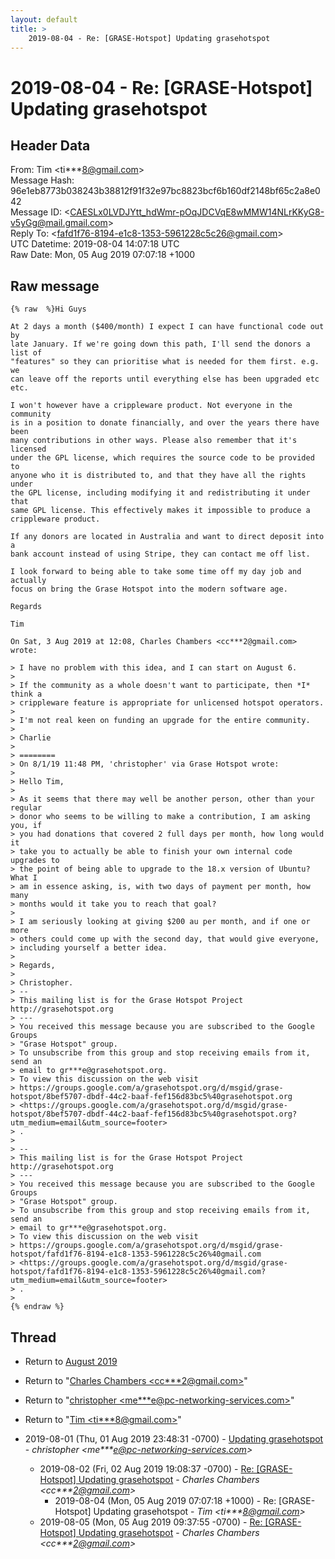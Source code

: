 ```yaml
---
layout: default
title: >
    2019-08-04 - Re: [GRASE-Hotspot] Updating grasehotspot
---
```


# 2019-08-04 - Re: [GRASE-Hotspot] Updating grasehotspot

## Header Data

From: Tim \<ti***8@gmail.com\><br>
Message Hash: 96e1eb8773b038243b38812f91f32e97bc8823bcf6b160df2148bf65c2a8e042<br>
Message ID: \<CAESLx0LVDJYtt_hdWmr-pOqJDCVqE8wMMW14NLrKKyG8-v5yGg@mail.gmail.com\><br>
Reply To: \<fafd1f76-8194-e1c8-1353-5961228c5c26@gmail.com\><br>
UTC Datetime: 2019-08-04 14:07:18 UTC<br>
Raw Date: Mon, 05 Aug 2019 07:07:18 +1000<br>

## Raw message

```
{% raw  %}Hi Guys

At 2 days a month ($400/month) I expect I can have functional code out by
late January. If we're going down this path, I'll send the donors a list of
"features" so they can prioritise what is needed for them first. e.g. we
can leave off the reports until everything else has been upgraded etc etc.

I won't however have a crippleware product. Not everyone in the community
is in a position to donate financially, and over the years there have been
many contributions in other ways. Please also remember that it's licensed
under the GPL license, which requires the source code to be provided to
anyone who it is distributed to, and that they have all the rights under
the GPL license, including modifying it and redistributing it under that
same GPL license. This effectively makes it impossible to produce a
crippleware product.

If any donors are located in Australia and want to direct deposit into a
bank account instead of using Stripe, they can contact me off list.

I look forward to being able to take some time off my day job and actually
focus on bring the Grase Hotspot into the modern software age.

Regards

Tim

On Sat, 3 Aug 2019 at 12:08, Charles Chambers <cc***2@gmail.com> wrote:

> I have no problem with this idea, and I can start on August 6.
>
> If the community as a whole doesn't want to participate, then *I* think a
> crippleware feature is appropriate for unlicensed hotspot operators.
>
> I'm not real keen on funding an upgrade for the entire community.
>
> Charlie
>
> ========
> On 8/1/19 11:48 PM, 'christopher' via Grase Hotspot wrote:
>
> Hello Tim,
>
> As it seems that there may well be another person, other than your regular
> donor who seems to be willing to make a contribution, I am asking you, if
> you had donations that covered 2 full days per month, how long would it
> take you to actually be able to finish your own internal code upgrades to
> the point of being able to upgrade to the 18.x version of Ubuntu?  What I
> am in essence asking, is, with two days of payment per month, how many
> months would it take you to reach that goal?
>
> I am seriously looking at giving $200 au per month, and if one or more
> others could come up with the second day, that would give everyone,
> including yourself a better idea.
>
> Regards,
>
> Christopher.
> --
> This mailing list is for the Grase Hotspot Project http://grasehotspot.org
> ---
> You received this message because you are subscribed to the Google Groups
> "Grase Hotspot" group.
> To unsubscribe from this group and stop receiving emails from it, send an
> email to gr***e@grasehotspot.org.
> To view this discussion on the web visit
> https://groups.google.com/a/grasehotspot.org/d/msgid/grase-hotspot/8bef5707-dbdf-44c2-baaf-fef156d83bc5%40grasehotspot.org
> <https://groups.google.com/a/grasehotspot.org/d/msgid/grase-hotspot/8bef5707-dbdf-44c2-baaf-fef156d83bc5%40grasehotspot.org?utm_medium=email&utm_source=footer>
> .
>
> --
> This mailing list is for the Grase Hotspot Project http://grasehotspot.org
> ---
> You received this message because you are subscribed to the Google Groups
> "Grase Hotspot" group.
> To unsubscribe from this group and stop receiving emails from it, send an
> email to gr***e@grasehotspot.org.
> To view this discussion on the web visit
> https://groups.google.com/a/grasehotspot.org/d/msgid/grase-hotspot/fafd1f76-8194-e1c8-1353-5961228c5c26%40gmail.com
> <https://groups.google.com/a/grasehotspot.org/d/msgid/grase-hotspot/fafd1f76-8194-e1c8-1353-5961228c5c26%40gmail.com?utm_medium=email&utm_source=footer>
> .
>
{% endraw %}
```

## Thread

+ Return to [August 2019](/archive/2019/08)

+ Return to "[Charles Chambers <cc***2<span>@</span>gmail.com>](/authors/cc___2_at_gmail_com)"
+ Return to "[christopher <me***e<span>@</span>pc-networking-services.com>](/authors/me___e_at_pcnetworkingservices_com)"
+ Return to "[Tim <ti***8<span>@</span>gmail.com>](/authors/ti___8_at_gmail_com)"

+ 2019-08-01 (Thu, 01 Aug 2019 23:48:31 -0700) - [Updating grasehotspot](/archive/2019/08/c4e79342e9d33c80a82a9f9020c37f884e48e69324769b8ba14f1260648ddb39) - _christopher \<me***e@pc-networking-services.com\>_
  + 2019-08-02 (Fri, 02 Aug 2019 19:08:37 -0700) - [Re: [GRASE-Hotspot] Updating grasehotspot](/archive/2019/08/88ae60266f307fd351092a8b7d6d7e565d8c2597c70d98c88484c250cd44e3b6) - _Charles Chambers \<cc***2@gmail.com\>_
    + 2019-08-04 (Mon, 05 Aug 2019 07:07:18 +1000) - Re: [GRASE-Hotspot] Updating grasehotspot - _Tim \<ti***8@gmail.com\>_
  + 2019-08-05 (Mon, 05 Aug 2019 09:37:55 -0700) - [Re: [GRASE-Hotspot] Updating grasehotspot](/archive/2019/08/cf70e76e6efbe68993b13aace0c8edbc6540199bbd7f3141b9ce16d758805cb9) - _Charles Chambers \<cc***2@gmail.com\>_

